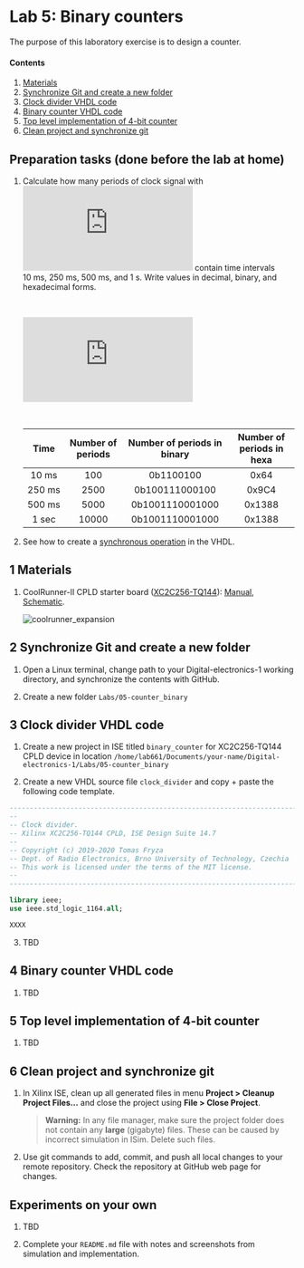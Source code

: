 # Lab 5: Binary counters

The purpose of this laboratory exercise is to design a counter.


#### Contents

1. [Materials](#1-Materials)
2. [Synchronize Git and create a new folder](#2-Synchronize-Git-and-create-a-new-folder)
3. [Clock divider VHDL code](#3-Clock-divider-VHDL-code)
4. [Binary counter VHDL code](#4-Binary-counter-VHDL-code)
5. [Top level implementation of 4-bit counter](#5-Top-level-implementation-of-4-bit-counter)
6. [Clean project and synchronize git](#6-Clean-project-and-synchronize-git)


## Preparation tasks (done before the lab at home)

1. Calculate how many periods of clock signal with ![equation](https://latex.codecogs.com/gif.latex?f_%7Bclk%7D%20%3D%2010%5C%2C%5Ctext%7BkHz%7D) contain time intervals 10&nbsp;ms, 250&nbsp;ms, 500&nbsp;ms, and 1&nbsp;s. Write values in decimal, binary, and hexadecimal forms.

    &nbsp;
    
    ![equation](https://latex.codecogs.com/gif.latex?T_%7Bclk%7D%20%3D%20%5Cfrac%7B1%7D%7Bf_%7Bclk%7D%7D%20%3D%200.1%20ms)
    
   
    &nbsp;

    | **Time** | **Number of periods** | **Number of periods in binary** | **Number of periods in hexa** |
    | :-: | :-: | :-: | :-: |
    | 10&nbsp;ms | 100 | 0b1100100 | 0x64 |
    | 250&nbsp;ms | 2500 | 0b100111000100 | 0x9C4 |
    | 500&nbsp;ms | 5000 | 0b1001110001000 | 0x1388 |
    | 1&nbsp;sec | 10000 | 0b1001110001000 | 0x1388 |

2. See how to create a [synchronous operation](https://github.com/tomas-fryza/Digital-electronics-1/wiki/VHDL-cheat-sheet#processes) in the VHDL.


## 1 Materials

1. CoolRunner-II CPLD starter board ([XC2C256-TQ144](../../Docs/xc2c256_cpld.pdf)): [Manual](../../Docs/coolrunner-ii_rm.pdf), [Schematic](../../Docs/coolrunner-ii_sch.pdf).

    ![coolrunner_expansion](../../Images/coolrunner_segments.jpg)


## 2 Synchronize Git and create a new folder

1. Open a Linux terminal, change path to your Digital-electronics-1 working directory, and synchronize the contents with GitHub.

2. Create a new folder `Labs/05-counter_binary`


## 3 Clock divider VHDL code

1. Create a new project in ISE titled `binary_counter` for XC2C256-TQ144 CPLD device in location `/home/lab661/Documents/your-name/Digital-electronics-1/Labs/05-counter_binary`

2. Create a new VHDL source file `clock_divider` and copy + paste the following code template.

```vhdl
------------------------------------------------------------------------
--
-- Clock divider.
-- Xilinx XC2C256-TQ144 CPLD, ISE Design Suite 14.7
--
-- Copyright (c) 2019-2020 Tomas Fryza
-- Dept. of Radio Electronics, Brno University of Technology, Czechia
-- This work is licensed under the terms of the MIT license.
--
------------------------------------------------------------------------

library ieee;
use ieee.std_logic_1164.all;

XXXX
```

3. TBD


## 4 Binary counter VHDL code

1. TBD


## 5 Top level implementation of 4-bit counter

1. TBD


## 6 Clean project and synchronize git

1. In Xilinx ISE, clean up all generated files in menu **Project > Cleanup Project Files...** and close the project using **File > Close Project**.

    > **Warning:** In any file manager, make sure the project folder does not contain any **large** (gigabyte) files. These can be caused by incorrect simulation in ISim. Delete such files.
    >

2. Use git commands to add, commit, and push all local changes to your remote repository. Check the repository at GitHub web page for changes.


## Experiments on your own

1. TBD

2. Complete your `README.md` file with notes and screenshots from simulation and implementation.
